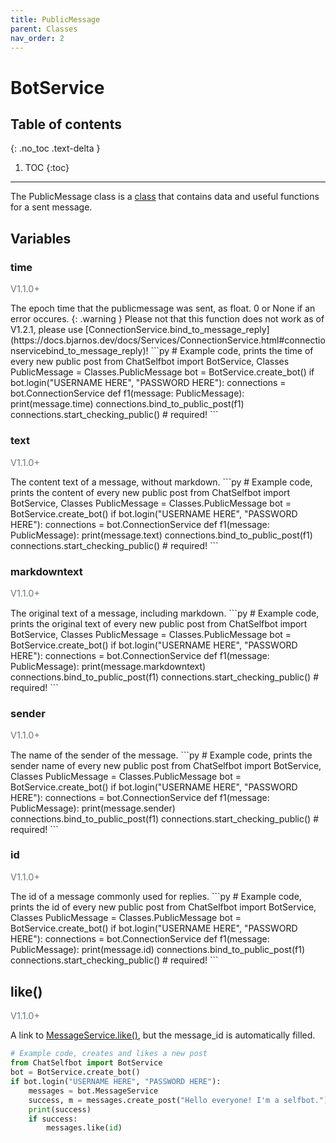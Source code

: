 ```yaml
---
title: PublicMessage
parent: Classes
nav_order: 2
---
```


# BotService

## Table of contents
{: .no_toc .text-delta }

1. TOC
{:toc}

---

The PublicMessage class is a [class](/docs/Classes/index.md) that contains data and useful functions for a sent message.

## Variables
### time
<p style="font-size: 0.9rem; color: #6c757d;">V1.1.0+</p>
The epoch time that the publicmessage was sent, as float. 0 or None if an error occures.
{: .warning }
Please not that this function does not work as of V1.2.1, please use [ConnectionService.bind_to_message_reply](https://docs.bjarnos.dev/docs/Services/ConnectionService.html#connectionservicebind_to_message_reply)!
```py
# Example code, prints the time of every new public post
from ChatSelfbot import BotService, Classes
PublicMessage = Classes.PublicMessage
bot = BotService.create_bot()
if bot.login("USERNAME HERE", "PASSWORD HERE"):
    connections = bot.ConnectionService
    def f1(message: PublicMessage):
        print(message.time)
    connections.bind_to_public_post(f1)
    connections.start_checking_public() # required!
```

### text
<p style="font-size: 0.9rem; color: #6c757d;">V1.1.0+</p>
The content text of a message, without markdown.
```py
# Example code, prints the content of every new public post
from ChatSelfbot import BotService, Classes
PublicMessage = Classes.PublicMessage
bot = BotService.create_bot()
if bot.login("USERNAME HERE", "PASSWORD HERE"):
    connections = bot.ConnectionService
    def f1(message: PublicMessage):
        print(message.text)
    connections.bind_to_public_post(f1)
    connections.start_checking_public() # required!
```

### markdowntext
<p style="font-size: 0.9rem; color: #6c757d;">V1.1.0+</p>
The original text of a message, including markdown.
```py
# Example code, prints the original text of every new public post
from ChatSelfbot import BotService, Classes
PublicMessage = Classes.PublicMessage
bot = BotService.create_bot()
if bot.login("USERNAME HERE", "PASSWORD HERE"):
    connections = bot.ConnectionService
    def f1(message: PublicMessage):
        print(message.markdowntext)
    connections.bind_to_public_post(f1)
    connections.start_checking_public() # required!
```

### sender
<p style="font-size: 0.9rem; color: #6c757d;">V1.1.0+</p>
The name of the sender of the message.
```py
# Example code, prints the sender name of every new public post
from ChatSelfbot import BotService, Classes
PublicMessage = Classes.PublicMessage
bot = BotService.create_bot()
if bot.login("USERNAME HERE", "PASSWORD HERE"):
    connections = bot.ConnectionService
    def f1(message: PublicMessage):
        print(message.sender)
    connections.bind_to_public_post(f1)
    connections.start_checking_public() # required!
```

### id
<p style="font-size: 0.9rem; color: #6c757d;">V1.1.0+</p>
The id of a message commonly used for replies.
```py
# Example code, prints the id of every new public post
from ChatSelfbot import BotService, Classes
PublicMessage = Classes.PublicMessage
bot = BotService.create_bot()
if bot.login("USERNAME HERE", "PASSWORD HERE"):
    connections = bot.ConnectionService
    def f1(message: PublicMessage):
        print(message.id)
    connections.bind_to_public_post(f1)
    connections.start_checking_public() # required!
```

## like()
<p style="font-size: 0.9rem; color: #6c757d;">V1.1.0+</p>

A link to [MessageService.like()](https://docs.bjarnos.dev/docs/Services/MessageService.html#messageservicelike), but the message_id is automatically filled.
```py
# Example code, creates and likes a new post
from ChatSelfbot import BotService
bot = BotService.create_bot()
if bot.login("USERNAME HERE", "PASSWORD HERE"):
    messages = bot.MessageService
    success, m = messages.create_post("Hello everyone! I'm a selfbot.")
    print(success)
    if success:
        messages.like(id)
```

